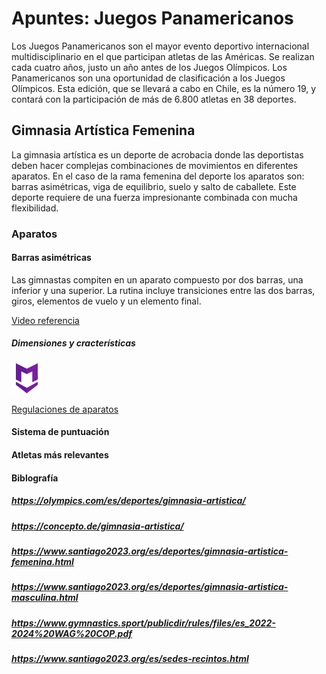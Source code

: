 # Apuntes: Juegos Panamericanos

Los Juegos Panamericanos son el mayor evento deportivo internacional multidisciplinario en el que participan atletas de las Américas. Se realizan cada cuatro años, justo un año antes de los Juegos Olímpicos. Los Panamericanos son una oportunidad de clasificación a los Juegos Olímpicos. Esta edición, que se llevará a cabo en Chile, es la número 19, y contará con la participación de más de 6.800 atletas en 38 deportes.

## Gimnasia Artística Femenina

La gimnasia artística es un deporte de acrobacia donde las deportistas deben hacer complejas combinaciones de movimientos en diferentes aparatos. En el caso de la rama femenina del deporte los aparatos son: barras asimétricas, viga de equilibrio, suelo y salto de caballete. Este deporte requiere de una fuerza impresionante combinada con mucha flexibilidad.

### Aparatos
#### Barras asimétricas

Las gimnastas compiten en un aparato compuesto por dos barras, una inferior y una superior. La rutina incluye transiciones entre las dos barras, giros, elementos de vuelo y un elemento final.

[Video referencia](https://www.youtube.com/watch?v=ozG1tZc-ONE)

##### Dimensiones y cracterísticas

![alt text](https://github.com/adam-p/markdown-here/raw/master/src/common/images/icon48.png "Logo Title Text 1")

[Regulaciones de aparatos](https://www.gymnastics.sport/publicdir/rules/files/en_Apparatus%20Norms.pdf)

#### Sistema de puntuación
#### Atletas más relevantes
#### Biblografía
##### https://olympics.com/es/deportes/gimnasia-artistica/ 
##### https://concepto.de/gimnasia-artistica/
##### https://www.santiago2023.org/es/deportes/gimnasia-artistica-femenina.html
##### https://www.santiago2023.org/es/deportes/gimnasia-artistica-masculina.html
##### https://www.gymnastics.sport/publicdir/rules/files/es_2022-2024%20WAG%20COP.pdf 
##### https://www.santiago2023.org/es/sedes-recintos.html

